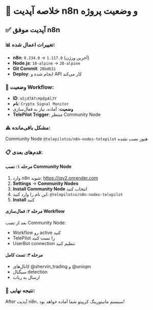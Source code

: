 # 🚀 خلاصه آپدیت n8n و وضعیت پروژه

## ✅ آپدیت موفق n8n

### 📊 تغییرات اعمال شده:
- **n8n**: `0.234.0` → `1.117.0` (آخرین ورژن)
- **Node.js**: `18-alpine` → `20-alpine`
- **Git Commit**: `28bd631`
- **Deploy**: انجام شده و API کار می‌کند

### 🔄 وضعیت Workflow:
- **ID**: `oSjd7ATcHpEpAlJY`
- **نام**: `Crypto Signal Monitor`
- **وضعیت**: آماده، نیاز به فعال‌سازی
- **TelePilot Trigger**: منتظر Community Node

### ⚠️ مشکل باقی‌مانده:
Community Node `@telepilotco/n8n-nodes-telepilot` هنوز نصب نشده

### 📋 قدم‌های بعدی:

#### مرحله ۱: نصب Community Node
1. وارد n8n شوید: https://iqv2.onrender.com
2. **Settings** → **Community Nodes**
3. **Install Community Node** انتخاب کنید
4. این نام را وارد کنید: `@telepilotco/n8n-nodes-telepilot`
5. **Install** کنید

#### مرحله ۲: فعال‌سازی Workflow
بعد از نصب Community Node:
- Workflow رو active کنید
- TelePilot را تست کنید
- UserBot connection تنظیم کنید

#### مرحله ۳: تست کامل
- کانال‌های @shervin_trading و @uniopn
- سیگنال detection
- ارسال به ربات

### 🎯 نتیجه نهایی:
After آپدیت n8n، سیستم مانیتورینگ کریپتو شما آماده خواهد بود!
